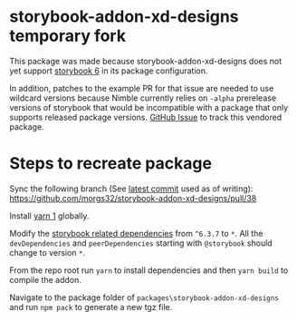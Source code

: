 # storybook-addon-xd-designs temporary fork

This package was made because storybook-addon-xd-designs does not yet support [storybook 6](https://github.com/morgs32/storybook-addon-xd-designs/issues/26) in its package configuration.

In addition, patches to the example PR for that issue are needed to use wildcard versions because Nimble currently relies on `-alpha` prerelease versions of storybook that would be incompatible with a package that only supports released package versions. [GitHub Issue](https://github.com/ni/nimble/issues/107) to track this vendored package.

# Steps to recreate package

Sync the following branch (See [latest commit](https://github.com/morgs32/storybook-addon-xd-designs/pull/38/commits/896ba0dfd0714b1c14a4acb16a591b148dccfb20) used as of writing): https://github.com/morgs32/storybook-addon-xd-designs/pull/38

Install [yarn 1](https://classic.yarnpkg.com/en/docs/install/#windows-stable) globally.

Modify the [storybook related dependencies](https://github.com/morgs32/storybook-addon-xd-designs/blob/896ba0dfd0714b1c14a4acb16a591b148dccfb20/packages/storybook-addon-xd-designs/package.json#L24) from `^6.3.7` to `*`. All the `devDependencies` and `peerDependencies` starting with `@storybook` should change to version `*`.

From the repo root run `yarn` to install dependencies and then `yarn build` to compile the addon.

Navigate to the package folder of `packages\storybook-addon-xd-designs` and run `npm pack` to generate a new tgz file.
